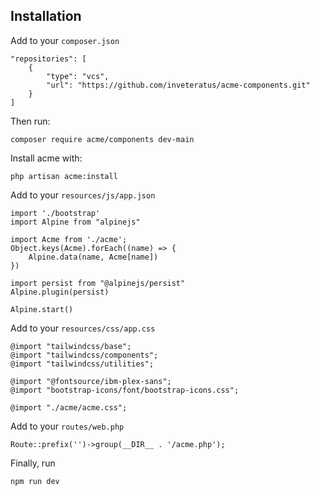 ## Installation

Add to your `composer.json`

~~~
"repositories": [
    {
        "type": "vcs",
        "url": "https://github.com/inveteratus/acme-components.git"
    }
]
~~~

Then run:

~~~
composer require acme/components dev-main
~~~

Install acme with:

~~~
php artisan acme:install
~~~

Add to your `resources/js/app.json`

~~~
import './bootstrap'
import Alpine from "alpinejs"

import Acme from './acme';
Object.keys(Acme).forEach((name) => {
    Alpine.data(name, Acme[name])
})

import persist from "@alpinejs/persist"
Alpine.plugin(persist)

Alpine.start()
~~~

Add to your `resources/css/app.css`

~~~
@import "tailwindcss/base";
@import "tailwindcss/components";
@import "tailwindcss/utilities";

@import "@fontsource/ibm-plex-sans";
@import "bootstrap-icons/font/bootstrap-icons.css";

@import "./acme/acme.css";
~~~

Add to your `routes/web.php`

~~~
Route::prefix('')->group(__DIR__ . '/acme.php');
~~~

Finally, run

~~~
npm run dev
~~~
